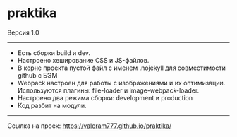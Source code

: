 # praktika
Версия 1.0
_____________________

 - Есть  сборки build и dev.
 - Настроено хеширование CSS и JS-файлов.
 - В корне проекта пустой файл с именем .nojekyll для совместимости github с БЭМ
- Webpack настроен  для работы с изображениями и их оптимизации. Используются плагины: file-loader и image-webpack-loader.
 - Настроено два режима сборки: development и production
 - Код разбит на модули.
 _________________
 Ссылка на проек: https://valeram777.github.io/praktika/